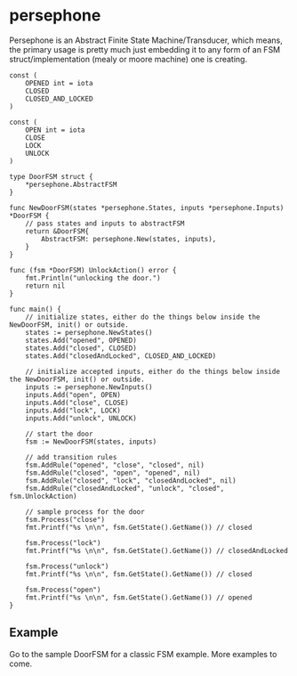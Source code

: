 # persephone

Persephone is an Abstract Finite State Machine/Transducer, which means, the primary usage is pretty much just embedding it to any form of an FSM struct/implementation (mealy or moore machine) one is creating.


```
const (
	OPENED int = iota
	CLOSED
	CLOSED_AND_LOCKED
)

const (
	OPEN int = iota
	CLOSE
	LOCK
	UNLOCK
)

type DoorFSM struct {
	*persephone.AbstractFSM
}

func NewDoorFSM(states *persephone.States, inputs *persephone.Inputs) *DoorFSM {
	// pass states and inputs to abstractFSM
	return &DoorFSM{
		AbstractFSM: persephone.New(states, inputs),
	}
}

func (fsm *DoorFSM) UnlockAction() error {
	fmt.Println("unlocking the door.")
	return nil
}

func main() {
	// initialize states, either do the things below inside the NewDoorFSM, init() or outside.
	states := persephone.NewStates()
	states.Add("opened", OPENED)
	states.Add("closed", CLOSED)
	states.Add("closedAndLocked", CLOSED_AND_LOCKED)

	// initialize accepted inputs, either do the things below inside the NewDoorFSM, init() or outside.
	inputs := persephone.NewInputs()
	inputs.Add("open", OPEN)
	inputs.Add("close", CLOSE)
	inputs.Add("lock", LOCK)
	inputs.Add("unlock", UNLOCK)

	// start the door
	fsm := NewDoorFSM(states, inputs)

	// add transition rules
	fsm.AddRule("opened", "close", "closed", nil)
	fsm.AddRule("closed", "open", "opened", nil)
	fsm.AddRule("closed", "lock", "closedAndLocked", nil)
	fsm.AddRule("closedAndLocked", "unlock", "closed", fsm.UnlockAction)

	// sample process for the door
	fsm.Process("close")
	fmt.Printf("%s \n\n", fsm.GetState().GetName()) // closed

	fsm.Process("lock")
	fmt.Printf("%s \n\n", fsm.GetState().GetName()) // closedAndLocked

	fsm.Process("unlock")
	fmt.Printf("%s \n\n", fsm.GetState().GetName()) // closed

	fsm.Process("open")
	fmt.Printf("%s \n\n", fsm.GetState().GetName()) // opened
}
```


## Example

Go to the sample DoorFSM for a classic FSM example.
More examples to come.